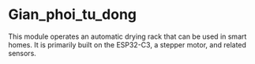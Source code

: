 # Gian_phoi_tu_dong
This module operates an automatic drying rack that can be used in smart homes. It is primarily built on the ESP32-C3, a stepper motor, and related sensors.
